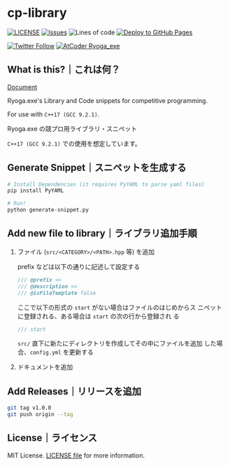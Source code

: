 # cp-library

[![LICENSE](https://img.shields.io/github/license/ryoga-exe/cp-library)](https://github.com/Ryoga-exe/cp-library/blob/main/LICENSE)
[![Issues](https://img.shields.io/github/issues/ryoga-exe/cp-library)](https://github.com/Ryoga-exe/cp-library/issues)
![Lines of code](https://img.shields.io/tokei/lines/github/ryoga-exe/cp-library)
[![Deploy to GitHub Pages](https://github.com/Ryoga-exe/cp-library/actions/workflows/gh-pages.yml/badge.svg)](https://github.com/Ryoga-exe/cp-library/actions/workflows/gh-pages.yml)

[![Twitter Follow](https://img.shields.io/twitter/follow/Ryoga_exe?color=1DA1F2&logo=twitter&style=flat)](https://twitter.com/intent/follow?screen_name=Ryoga_exe)
[![AtCoder Ryoga_exe](https://img.shields.io/endpoint?url=https%3A%2F%2Fatcoder-badges.now.sh%2Fapi%2Fatcoder%2Fjson%2FRyoga_exe)](https://atcoder.jp/users/Ryoga_exe)

## What is this?｜これは何？

[Document](ryoga-exe.github.io/cp-library/)

Ryoga.exe's Library and Code snippets for competitive programming.

For use with `C++17 (GCC 9.2.1)`.

Ryoga.exe の競プロ用ライブラリ・スニペット

`C++17 (GCC 9.2.1)` での使用を想定しています。

## Generate Snippet｜スニペットを生成する

```bash
# Install Dependencies (it requires PyYAML to parse yaml files)
pip install PyYAML

# Run!
python generate-snippet.py
```

## Add new file to library｜ライブラリ追加手順

1. ファイル (`src/<CATEGORY>/<PATH>.hpp` 等) を追加
  
    prefix などは以下の通りに記述して設定する
    ```cpp
    /// @prefix <>
    /// @description <>
    /// @isFileTemplate false
    ```

    ここで以下の形式の `start` がない場合はファイルのはじめからス ニペットに登録される、ある場合は `start` の次の行から登録され  る
    ```cpp
    /// start
    ```
    
    `src/` 直下に新たにディレクトリを作成してその中にファイルを追加 した場合、`config.yml` を更新する

2. ドキュメントを追加

## Add Releases｜リリースを追加

```bash
git tag v1.0.0
git push origin --tag
```

## License｜ライセンス

MIT License. [LICENSE file](https://github.com/Ryoga-exe/cp-library/blob/main/LICENSE) for more information.

